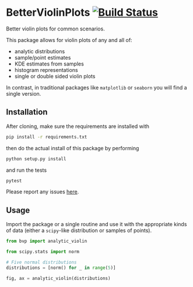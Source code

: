 # BetterViolinPlots [![Build Status](https://travis-ci.com/tmcclintock/BetterViolinPlots.svg?branch=master)](https://travis-ci.com/tmcclintock/BetterViolinPlots.svg?branch=master)

Better violin plots for common scenarios.

This package allows for violin plots of any and all of:

- analytic distributions
- sample/point estimates
- KDE estimates from samples
- histogram representations
- single or double sided violin plots

In contrast, in traditional packages like `matplotlib` or `seaborn` you will find a single version.

## Installation

After cloning, make sure the requirements are installed with
```bash
pip install -r requirements.txt
```
then do the actual install of this package by performing
```bash
python setup.py install
```
and run the tests
```bash
pytest
```
Please report any issues [here](https://github.com/tmcclintock/BetterViolinPlots/issues).

## Usage

Import the package or a single routine and use it with the appropriate kinds of data (either a `scipy`-like distribution or samples of points).
```python
from bvp import analytic_violin

from scipy.stats import norm

# Five normal distributions
distributions = [norm() for _ in range(5)]

fig, ax = analytic_violin(distributions)
```